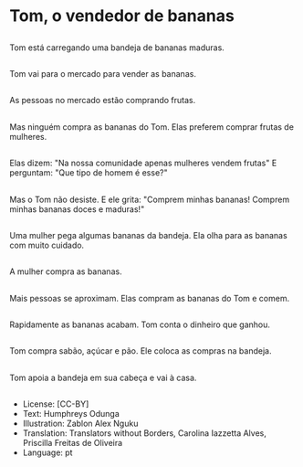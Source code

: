 # Tom, o vendedor de bananas

##
Tom está carregando uma bandeja de bananas maduras.

##
Tom vai para o mercado para vender as bananas.

##
As pessoas no mercado estão comprando frutas.

##
Mas ninguém compra as bananas do Tom. Elas preferem comprar frutas de mulheres.

##
Elas dizem: "Na nossa comunidade apenas mulheres vendem frutas" E perguntam: "Que tipo de homem é esse?"

##
Mas o Tom não desiste. E ele grita: "Comprem minhas bananas! Comprem minhas bananas doces e maduras!"

##
Uma mulher pega algumas bananas da bandeja. Ela olha para as bananas com muito cuidado.

##
A mulher compra as bananas.

##
Mais pessoas se aproximam. Elas compram as bananas do Tom e comem.

##
Rapidamente as bananas acabam. Tom conta o dinheiro que ganhou.

##
Tom compra sabão, açúcar e pão. Ele coloca as compras na bandeja.

##
Tom apoia a bandeja em sua cabeça e vai à casa.

##
* License: [CC-BY]
* Text: Humphreys Odunga
* Illustration: Zablon Alex Nguku
* Translation: Translators without Borders, Carolina Iazzetta Alves, Priscilla Freitas de Oliveira
* Language: pt
